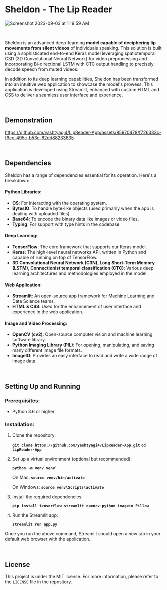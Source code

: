 # Sheldon - The Lip Reader
![Screenshot 2023-09-03 at 1 19 59 AM](https://github.com/yashtyagi4/LipReader-App/assets/85970478/76f5f58a-421e-4ed7-adfc-0cb30448083b)

<br>

Sheldon is an advanced deep-learning **model capable of deciphering lip movements from silent videos** of individuals speaking. This solution is built using a sophisticated end-to-end Keras model leveraging spatiotemporal C3D (3D Convolutional Neural Network) for video preprocessing and incorporating Bi-directional LSTM with CTC output handling to precisely decode speech from muted videos.

In addition to its deep learning capabilities, Sheldon has been transformed into an intuitive web application to showcase the model's prowess. This application is developed using Streamlit, enhanced with custom HTML and CSS to deliver a seamless user interface and experience.

<br>

## Demonstration
https://github.com/yashtyagi4/LipReader-App/assets/85970478/f726333c-f9cc-495c-b53e-82dd88233635

<br>

## Dependencies
Sheldon has a range of dependencies essential for its operation. Here's a breakdown:

#### Python Libraries:
-   **OS**: For interacting with the operating system.
-   **BytesIO**: To handle byte-like objects (used primarily when the app is dealing with uploaded files).
-   **Base64**: To encode the binary data like images or video files.
-   **Typing**: For support with type hints in the codebase.

#### Deep Learning:
-   **TensorFlow**: The core framework that supports our Keras model.
-   **Keras**: The high-level neural networks API, written in Python and capable of running on top of TensorFlow.
-   **3D Convolutional Neural Network (C3N), Long Short-Term Memory (LSTM), Connectionist temporal classification (CTC)**: Various deep learning architectures and methodologies employed in the model.

#### Web Application:
-   **Streamlit**: An open-source app framework for Machine Learning and Data Science teams.
-   **HTML & CSS**: Used for the enhancement of user interface and experience in the web application.

#### Image and Video Processing:
-   **OpenCV (cv2)**: Open-source computer vision and machine learning software library.
-   **Python Imaging Library (PIL)**: For opening, manipulating, and saving many different image file formats.
-   **ImageIO**: Provides an easy interface to read and write a wide range of image data.

<br>

## Setting Up and Running

### Prerequisites:

-   Python 3.6 or higher

### Installation:

1.  Clone the repository:

	**`git clone https://github.com/yashtyagi4/LipReader-App.git`** 
	**`cd LipReader-App`** 

2.  Set up a virtual environment (optional but recommended):

	**``python -m venv venv` ``** 

	On Mac:
		**``source venv/bin/activate``**

	On Windows:
		**``source venv\Scripts\activate``**

3.  Install the required dependencies:

	**`pip install tensorflow streamlit opencv-python imageio Pillow`** 

4.  Run the Streamlit app:

	**`streamlit run app.py`** 

Once you run the above command, Streamlit should open a new tab in your default web browser with the application.

<br>

## License

This project is under the MIT license. For more information, please refer to the `LICENSE` file in the repository.
